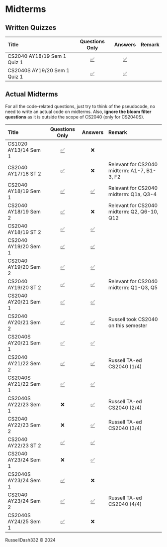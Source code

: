 # Midterms

## Written Quizzes

|Title|Questions Only|Answers|Remark|
|:--------------------------|:--:|:--:|:--------------|
|CS2040 AY18/19 Sem 1 Quiz 1|[✅](midterms/wq/CS2040%201819%20Semester%201%20Quiz%201.pdf)|[✅](midterms/wq/CS2040%201819%20Semester%201%20Quiz%201%20Ans.pdf)||
|CS2040S AY19/20 Sem 1 Quiz 1|[✅](midterms/wq/CS2040S%201920%20Semester%201%20Quiz%201.pdf)|[✅](midterms/wq/CS2040S%201920%20Semester%201%20Quiz%201%20Ans.pdf)||

## Actual Midterms

For all the code-related questions, just try to think of the pseudocode, no need to write an actual code on midterms.
Also, **ignore the bloom filter questions** as it is outside the scope of CS2040 (only for CS2040S).

|Title|Questions Only|Answers|Remark|
|:--------------------------|:--:|:--:|:--------------|
|CS1020 AY13/14 Sem 1|[✅](midterms/CS1020%201314%20Semester%201.pdf)|❌||
|CS2040 AY17/18 ST 2|[✅](midterms/CS2040%201718%20Special%20Term%202.pdf)|❌|Relevant for CS2040 midterm: A1-7, B1-3, F2|
|CS2040 AY18/19 Sem 1|[✅](midterms/CS2040%201819%20Semester%201.pdf)|[✅](midterms/CS2040%201819%20Semester%201%20Ans.pdf)|Relevant for CS2040 midterm: Q1a, Q3-4|
|CS2040 AY18/19 Sem 2|[✅](midterms/CS2040%201819%20Semester%202.pdf)|❌|Relevant for CS2040 midterm: Q2, Q6-10, Q12|
|CS2040 AY18/19 ST 2|[✅](midterms/CS2040%201819%20Special%20Term%202.pdf)|[✅](midterms/CS2040%201819%20Special%20Term%202%20Ans.pdf)||
|CS2040 AY19/20 Sem 1|[✅](midterms/CS2040%201920%20Semester%201.pdf)|[✅](midterms/CS2040%201920%20Semester%201%20Ans.pdf)||
|CS2040 AY19/20 Sem 2|[✅](midterms/CS2040%201920%20Semester%202.pdf)|[✅](midterms/CS2040%201920%20Semester%202%20Ans.pdf)||
|CS2040 AY19/20 ST 2|[✅](midterms/CS2040%201920%20Special%20Term%202.pdf)|[✅](midterms/CS2040%201920%20Special%20Term%202%20Ans.pdf)|Relevant for CS2040 midterm: Q1-Q3, Q5|
|CS2040 AY20/21 Sem 1|[✅](midterms/CS2040%202021%20Semester%201.pdf)|[✅](midterms/CS2040%202021%20Semester%201%20Ans.pdf)||
|CS2040 AY20/21 Sem 2|[✅](midterms/CS2040%202021%20Semester%202.pdf)|[✅](midterms/CS2040%202021%20Semester%202%20Ans.pdf)|Russell took CS2040 on this semester|
|CS2040S AY20/21 Sem 1|[✅](midterms/CS2040S%202021%20Semester%201.pdf)|[✅](midterms/CS2040S%202021%20Semester%201%20Ans.pdf)||
|CS2040 AY21/22 Sem 2|[✅](midterms/CS2040%202122%20Semester%202.pdf)|[✅](midterms/CS2040%202122%20Semester%202%20Ans.pdf)|Russell TA-ed CS2040 (1/4)|
|CS2040S AY21/22 Sem 1|[✅](midterms/CS2040S%202122%20Semester%201.pdf)|[✅](midterms/CS2040S%202122%20Semester%201%20Ans.pdf)||
|CS2040S AY22/23 Sem 1|❌|[✅](midterms/CS2040S%202223%20Semester%201%20Ans.pdf)|Russell TA-ed CS2040 (2/4)|
|CS2040 AY22/23 Sem 2|❌|[✅](midterms/CS2040%202223%20Semester%202%20Ans.pdf)|Russell TA-ed CS2040 (3/4)|
|CS2040 AY22/23 ST 2|[✅](midterms/CS2040%202223%20Special%20Term%202.pdf)|[✅](midterms/CS2040%202223%20Special%20Term%202%20Ans.pdf)||
|CS2040 AY23/24 Sem 1|❌|[✅](midterms/CS2040%202324%20Semester%201%20Ans.pdf)||
|CS2040S AY23/24 Sem 1|[✅](midterms/CS2040S%202324%20Semester%201.pdf)|❌||
|CS2040 AY23/24 Sem 2|[✅](midterms/CS2040%202324%20Semester%202.pdf)|[✅](midterms/CS2040%202324%20Semester%202%20Ans.pdf)|Russell TA-ed CS2040 (4/4)|
|CS2040S AY24/25 Sem 1|[✅](midterms/CS2040S%202425%20Semester%201.pdf)|❌||

RussellDash332 &copy; 2024